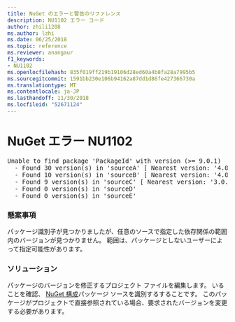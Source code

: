 ```yaml
---
title: NuGet のエラーと警告のリファレンス
description: NU1102 エラー コード
author: zhili1208
ms.author: lzhi
ms.date: 06/25/2018
ms.topic: reference
ms.reviewer: anangaur
f1_keywords:
- NU1102
ms.openlocfilehash: 835f019ff219b19106d28ed60a4b8fa28a7995b5
ms.sourcegitcommit: 1591bb230e106b94162a87dd1d86fe427366730a
ms.translationtype: MT
ms.contentlocale: ja-JP
ms.lasthandoff: 11/30/2018
ms.locfileid: "52671124"
---
```

# <a name="nuget-error-nu1102"></a>NuGet エラー NU1102

<pre>Unable to find package 'PackageId' with version (>= 9.0.1)<br/>  - Found 30 version(s) in 'sourceA' [ Nearest version: '4.0.0' ]<br/>  - Found 10 version(s) in 'sourceB' [ Nearest version: '4.0.0-rc-2129' ]<br/>  - Found 9 version(s) in 'sourceC' [ Nearest version: '3.0.0-beta-00032' ]<br/>  - Found 0 version(s) in 'sourceD'<br/>  - Found 0 version(s) in 'sourceE'</pre>

### <a name="issue"></a>懸案事項
パッケージ識別子が見つかりましたが、任意のソースで指定した依存関係の範囲内のバージョンが見つかりません。 範囲は、パッケージとしないユーザーによって指定可能性があります。

### <a name="solution"></a>ソリューション
パッケージのバージョンを修正するプロジェクト ファイルを編集します。 いることを確認、 [NuGet 構成](../../consume-packages/Configuring-NuGet-Behavior.md)パッケージ ソースを識別するすることです。 このパッケージがプロジェクトで直接参照されている場合、要求されたバージョンを変更する必要があります。

